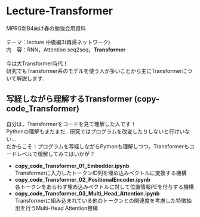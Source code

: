 # Lecture-Transformer
MPRG新B4向け春の勉強会用資料<br>
<br>
テーマ：lecture 中級編3(再帰ネットワーク)<br>
内　容：RNN，Attention seq2seq，**Transformer**<br>
<br>
今は大Transformer時代！<br>
研究でもTransformer系のモデルを使う人が多いことから主にTransformerについて解説します．

## 写経しながら理解するTransformer (copy-code_Transformer)
自分は，Transformerをコードを見て理解した人です！<br>
Pythonの理解もまだまだ...研究ではプログラムを改変したりしないと行けいない...<br>
だからこそ！プログラムを写経しながらPythonも理解しつつ，Transformerもコードレベルで理解してみてはいかが？
- **copy_code_Transformer_01_Embedder.ipynb**<br>
  Transformerに入力したトークンID列を埋め込みベクトルに変換する機構
- **copy_code_Transformer_02_PositionalEncoder.ipynb**<br>
  各トークンをあらわす埋め込みベクトルに対して位置情報$PE$を付与する機構
- **copy_code_Transformer_03_Multi_Head_Attention.ipynb**<br>
  Transformerに組み込まれている他のトークンとの関連度を考慮した特徴抽出を行うMulti-Head Attention機構
